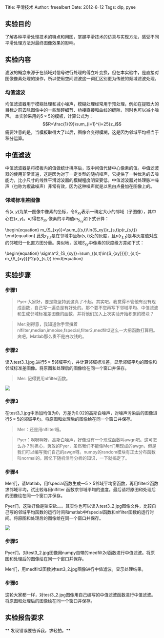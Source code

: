 Title: 平滑技术
Author: freealbert
Date: 2012-8-12
Tags: dip, pyee

## 实验目的
了解各种平滑处理技术的特点和用图，掌握平滑技术的仿真与实现方法，感受不同平滑处理方法对最终图像效果的影响。

## 实验内容
滤波的概念来源于在频域对信号进行处理的傅立叶变换，但在本实验中，是直接对图像像素处理的操作，所以使用空间滤波这一词汇区别更为传统的频域滤波处理。

### 均值滤波
均值滤波器用于模糊处理和减小噪声，模糊处理经常用于预处理，例如在提取大的目标之前去除图像中的一些琐碎细节、桥接直接和曲线的缝隙，同时也可以减小噪声。
本实验采用的$5\times5$的模板，计算公式为：
$$R=\frac{1}{9}\sum_{i=1}^{i=25}z_i$$
需要注意的是，当模板取得大了以后，图像会变得模糊，这是因为邻域平均相当于积分运算。

## 中值滤波
中值滤波器是将模板内的值做统计排序后，取中间值代替中心像素的值。中值滤波器的使用非常普遍，这是因为对于一定类型的随机噪声，它提供了一种优秀的去噪能力，比小尺寸的线性平滑滤波器的模糊程度明显要低。中值滤波器对处理脉冲噪声（也称为椒盐噪声）非常有效，因为这种噪声就是以黑白点叠加在图像上的。

### 邻域标准差图像
令$(x,y)$为某一图像中像素的坐标，令$S_{xy}$表示一确定大小的邻域（子图像），其中心在$(x,y)$。可得在$S_{xy}$ 像素的平均值$m_{S_{xy}}$如下式计算：

\begin{equation}
	m_{S_{xy}}=\sum_{(s,t)\in{S_xy}}r_{s,t}p(r_{s,t})
\end{equation}
此处$r_{s,t}$是在邻域中坐标$(s,t)$处的灰度，且$p(r_{s,t})$是与灰度值对应的邻域归一化直方图分量。类似地，区域$S_{xy}$中像素的灰度级方差如下式：

\begin{equation}	\sigma^2_{S_{xy}}=\sum_{(s,t)\in{S_{xy}}}[r_{s,t}-m_{S_{xy}}]^2p(r_{s,t})
\end{equation}

## 实验步骤

### 步骤1
> Pyer:大家好，要是能坚持到这真了不起。其实吧，我觉得不管他有没有现成函数，自己写一遍总是有好处的。那个要不您再写下邻域平均、中值滤波和生成邻域标准差图像的函数，并将他们加入上次实验开始积累的模块？

> Mer:别得意，我知道你手里撰着nlfilter,median,imnoise,fspecial,filter2,medfilt2这么一大把函数打算用。爽吧，Matlab那么贵不是白收钱的。

### 步骤2
读入test3\_1.jpg,进行$5\times 5$邻域平均，并计算邻域标准差，显示邻域平均的图像和邻域标准差图像。将原图和处理后的图像绘在同一个窗口并保存。

> Mer: 记得要用nlfilter函数。

![](https://github.com/freealbert/freealbert_photo_1/blob/master/Tech/test3_1.jpg?raw=true)

### 步骤3
在test3\_1.jpg中添加均值为0，方差为0.02的高斯白噪声，对噪声污染后的图像进行$5\times5$的邻域平均。将原图和处理后的图像绘在同一个窗口并保存。

> Mer：还是用nlfilter哦。

> Pyer：啊呀啊呀，高斯白噪声，好像没有一个现成函数叫awgn吧。这可怎么办？别担心，勇敢的Pyer，虽然我们不能像Mer们用现成的awgn，但是我们可以编写我们自己的awgn呀。numpy的random模块有正太分布函数叫normal的。回忆下随机信号分析的知识，一下就搞定了。

### 步骤4

Mer们，请Matlab，用fspecial函数生成一$5\times 5$邻域平均窗函数，再用filter2函数求邻域平均，试比较与用nlfilter 函数求邻域平均的速度。最后请将原图和处理后的图像绘在同一个窗口并保存。

Pyer们，这轮好像是轮空欸。。。其实你也可以读入test3_2.jpg图像文件，比较自己写的邻域平均函数的运行时间和matlab中fspecial函数和nlfilter函数的运行时间。将原图和处理后的图像绘在同一个窗口并保存。

![](https://github.com/freealbert/freealbert_photo_1/blob/master/Tech/test3_2.jpg?raw=true)

### 步骤5
Pyer们，对test3\_2.jpg图像用numpy自带的medfilt2d函数进行中值滤波。将原图和处理后的图像绘在同一个窗口并保存。

Mer们，用medfilt2函数对test3_2.jpg图像进行中值滤波。显示处理结果。
### 步骤6
这轮大家都一样，对test3\_2.jpg图像用自己编写的中值滤波函数进行中值滤波。将原图和处理后的图像绘在同一个窗口并保存。

## 实验报告要求
** 发现错误要告诉我，求轻拍。**
